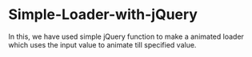 # Simple-Loader-with-jQuery
In this, we have used simple jQuery function to make a animated loader which uses the input value to animate till specified value.
